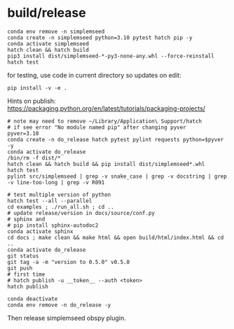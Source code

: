
# build/release
```
conda env remove -n simplemseed
conda create -n simplemseed python=3.10 pytest hatch pip -y
conda activate simplemseed
hatch clean && hatch build
pip3 install dist/simplemseed-*-py3-none-any.whl --force-reinstall
hatch test

```

for testing, use code in current directory so updates on edit:
```
pip install -v -e .
```

Hints on publish:
https://packaging.python.org/en/latest/tutorials/packaging-projects/

```
# note may need to remove ~/Library/Application\ Support/hatch
# if see error "No module named pip" after changing pyver
pyver=3.10
conda create -n do_release hatch pytest pylint requests python=$pyver -y
conda activate do_release
/bin/rm -f dist/*
hatch clean && hatch build && pip install dist/simplemseed*.whl
hatch test
pylint src/simplemseed | grep -v snake_case | grep -v docstring | grep -v line-too-long | grep -v R091

# test multiple version of python
hatch test --all --parallel
cd examples ; ./run_all.sh ; cd ..
# update release/version in docs/source/conf.py
# sphinx and
# pip install sphinx-autodoc2
conda activate sphinx
cd docs ; make clean && make html && open build/html/index.html && cd ..
conda activate do_release
git status
git tag -a -m "version to 0.5.0" v0.5.0
git push
# first time
# hatch publish -u __token__ --auth <token>
hatch publish

conda deactivate
conda env remove -n do_release -y
```

Then release simplemseed obspy plugin.
